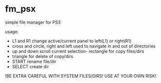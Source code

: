 # fm_psx
simple file manager for PS3

usage:
- L1 and R1 change active/current panel to left(L1) or right(R1)
- cross and circle, right and left used to navigate in and out of directories
- up and down scroll current selection- rectangle for copy files/dirs
- triangle for delete of copy/dirs
- START rename file/dir
- SELECT create dir

!BE EXTRA CAREFUL WITH SYSTEM FILES/DIRS!
USE AT YOUR OWN RISK!
